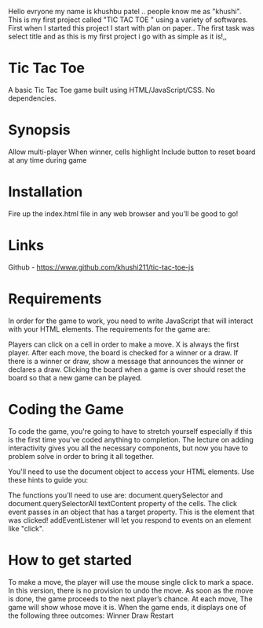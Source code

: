 Hello evryone my name is khushbu patel .. people know me as "khushi".
This is my first project called "TIC TAC TOE " using a variety of softwares.
First when I started this project I start with plan on paper..
The first task was select title and as this is my first project i go with as simple as it is!,,



# Tic Tac Toe

A basic Tic Tac Toe game built using HTML/JavaScript/CSS. No dependencies.



# Synopsis
Allow multi-player
When winner, cells highlight
Include button to reset board at any time during game



# Installation
Fire up the index.html file in any web browser and you'll be good to go!



# Links

Github - https://www.github.com/khushi211/tic-tac-toe-js



# Requirements
In order for the game to work, you need to write JavaScript that will interact with your HTML elements. The requirements for the game are:

Players can click on a cell in order to make a move.
X is always the first player.
After each move, the board is checked for a winner or a draw.
If there is a winner or draw, show a message that announces the winner or declares a draw.
Clicking the board when a game is over should reset the board so that a new game can be played.



# Coding the Game

To code the game, you're going to have to stretch yourself especially if this is the first time you've coded anything to completion. The lecture on adding interactivity gives you all the necessary components, but now you have to problem solve in order to bring it all together.

You'll need to use the document object to access your HTML elements. Use these hints to guide you:

The functions you'll need to use are:
document.querySelector and document.querySelectorAll
textContent property of the cells.
The click event passes in an object that has a target property. This is the element that was clicked!
addEventListener will let you respond to events on an element like "click".



# How to get started

To make a move, the player will use the mouse single click to mark a space. In this version, there is no provision to undo the move. As soon as the move is done, the game proceeds to the next player’s chance.
At each move, The game will show whose move it is. When the game ends, it displays one of the following three outcomes:
     Winner
     Draw
     Restart

